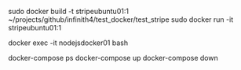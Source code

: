 sudo docker build -t stripeubuntu01:1 ~/projects/github/infinith4/test_docker/test_stripe
sudo docker run -it stripeubuntu01:1

docker exec -it nodejsdocker01 bash

docker-compose ps
docker-compose up
docker-compose down
